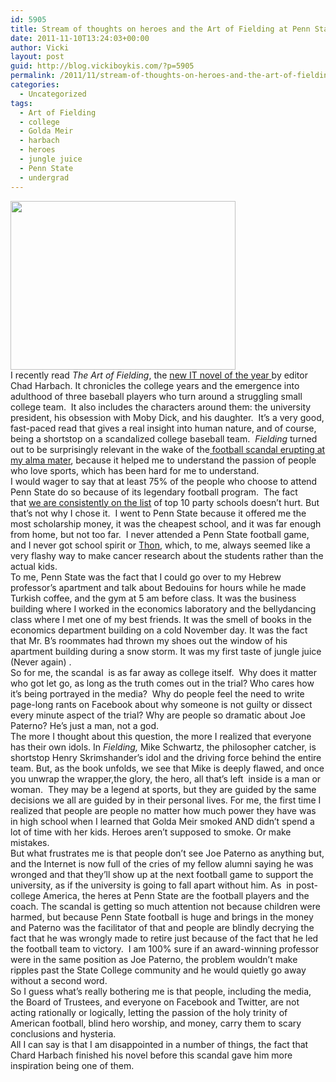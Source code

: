 ```yaml
---
id: 5905
title: Stream of thoughts on heroes and the Art of Fielding at Penn State
date: 2011-11-10T13:24:03+00:00
author: Vicki
layout: post
guid: http://blog.vickiboykis.com/?p=5905
permalink: /2011/11/stream-of-thoughts-on-heroes-and-the-art-of-fielding-at-penn-state/
categories:
  - Uncategorized
tags:
  - Art of Fielding
  - college
  - Golda Meir
  - harbach
  - heroes
  - jungle juice
  - Penn State
  - undergrad
---
```

<div>
  <a href="http://blog.vickiboykis.com/wp-content/uploads/2011/11/n9301935_41502245_8489.jpg"><img class="aligncenter size-full wp-image-5906" title="n9301935_41502245_8489" src="http://blog.vickiboykis.com/wp-content/uploads/2011/11/n9301935_41502245_8489.jpg" alt="" width="360" height="270" /></a>
</div>

<div>
  I recently read <em>The Art of Fielding</em>, the <a href="http://www.nytimes.com/2011/09/11/books/review/the-art-of-fielding-by-chad-harbach-book-review.html" target="_blank">new IT novel of the year </a>by editor Chad Harbach. It chronicles the college years and the emergence into adulthood of three baseball players who turn around a struggling small college team.  It also includes the characters around them: the university president, his obsession with Moby Dick, and his daughter.  It&#8217;s a very good, fast-paced read that gives a real insight into human nature, and of course, being a shortstop on a scandalized college baseball team.  <em>Fielding</em> turned out to be surprisingly relevant in the wake of the<a href="https://www.google.com/search?gcx=w&ix=c1&sourceid=chrome&ie=UTF-8&q=penn+state#q=penn+state&hl=en&prmd=imvnsu&source=univ&tbm=nws&tbo=u&sa=X&ei=NcS7TsniJoPt0gHRm5zeCQ&ved=0CEYQqAI&bav=on.2,or.r_gc.r_pw.r_cp.,cf.osb&fp=b45258d81b306a19&biw=1268&bih=611" target="_blank"> football scandal erupting at my alma mater</a>, because it helped me to understand the passion of people who love sports, which has been hard for me to understand.
</div>



<div>
  I would wager to say that at least 75% of the people who choose to attend Penn State do so because of its legendary football program.  The fact that <a href="http://www.thebestcolleges.org/2012-princeton-review-party-school-rankings/" target="_blank">we are consistently on the list</a> of top 10 party schools doesn&#8217;t hurt. But that&#8217;s not why I chose it.  I went to Penn State because it offered me the most scholarship money, it was the cheapest school, and it was far enough from home, but not too far.  I never attended a Penn State football game, and I never got school spirit or <a href="http://www.thon.org/" target="_blank">Thon</a>, which, to me, always seemed like a very flashy way to make cancer research about the students rather than the actual kids.
</div>



<div>
  To me, Penn State was the fact that I could go over to my Hebrew professor&#8217;s apartment and talk about Bedouins for hours while he made Turkish coffee, and the gym at 5 am before class. It was the business building where I worked in the economics laboratory and the bellydancing class where I met one of my best friends. It was the smell of books in the economics department building on a cold November day. It was the fact that Mr. B&#8217;s roommates had thrown my shoes out the window of his apartment building during a snow storm. It was my first taste of jungle juice (Never again) .
</div>



<div>
  So for me, the scandal  is as far away as college itself.  Why does it matter who got let go, as long as the truth comes out in the trial? Who cares how it&#8217;s being portrayed in the media?  Why do people feel the need to write page-long rants on Facebook about why someone is not guilty or dissect every minute aspect of the trial? Why are people so dramatic about Joe Paterno? He&#8217;s just a man, not a god.
</div>



<div>
  The more I thought about this question, the more I realized that everyone has their own idols. In<em> Fielding,</em> Mike Schwartz, the philosopher catcher, is shortstop Henry Skrimshander&#8217;s idol and the driving force behind the entire team. But, as the book unfolds, we see that Mike is deeply flawed, and once you unwrap the wrapper,the glory, the hero, all that&#8217;s left  inside is a man or woman.  They may be a legend at sports, but they are guided by the same decisions we all are guided by in their personal lives. For me, the first time I realized that people are people no matter how much power they have was in high school when I learned that Golda Meir smoked AND didn&#8217;t spend a lot of time with her kids. Heroes aren&#8217;t supposed to smoke. Or make mistakes.
</div>



<div>
  But what frustrates me is that people don&#8217;t see Joe Paterno as anything but, and the Internet is now full of the cries of my fellow alumni saying he was wronged and that they&#8217;ll show up at the next football game to support the university, as if the university is going to fall apart without him. As  in post-college America, the heres at Penn State are the football players and the coach. The scandal is getting so much attention not because children were harmed, but because Penn State football is huge and brings in the money and Paterno was the facilitator of that and people are blindly decrying the fact that he was wrongly made to retire just because of the fact that he led the football team to victory.  I am 100% sure if an award-winning professor were in the same position as Joe Paterno, the problem wouldn&#8217;t make ripples past the State College community and he would quietly go away without a second word.
</div>



<div>
  So I guess what&#8217;s really bothering me is that people, including the media, the Board of Trustees, and everyone on Facebook and Twitter, are not acting rationally or logically, letting the passion of the holy trinity of American football, blind hero worship, and money, carry them to scary conclusions and hysteria.
</div>



<div>
  All I can say is that I am disappointed in a number of things, the fact that Chard Harbach finished his novel before this scandal gave him more inspiration being one of them.
</div>